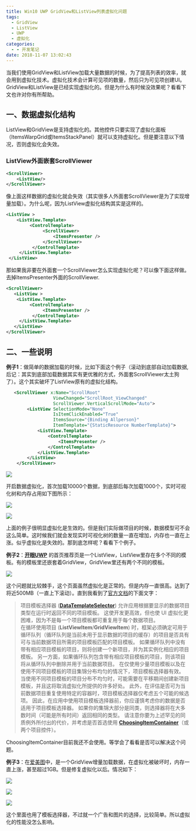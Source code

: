 ```yaml
---
title: Win10 UWP GridView和ListView列表虚拟化问题
tags:
  - GridView
  - ListView
  - UWP
  - 虚拟化
categories:
  - - 开发笔记
date: 2018-11-07 13:02:43
---
```


当我们使用GridView和ListView加载大量数据的时候，为了提高列表的效率，就会用到虚拟化技术。虚拟化技术会计算可见项的数量，然后只为可见项创建UI。GridView和ListView是已经实现虚拟化的。但是为什么有时候没效果呢？看看下文也许对你有所帮助。
<!-- more -->
## 一、数据虚拟化结构

ListView和GridView是支持虚拟化的。其他控件只要实现了虚拟化面板（ItemsWarpGrid或ItemsStackPanel）就可以支持虚拟化。但是要注意以下情况，否则虚拟化会失效。

### ListView外面嵌套ScrollViewer

```xml
<ScrollViewer>
    <ListView/>
</ScrollViewer>
```

像上面这样数据的虚拟化就会失效（其实很多人外面套ScrollViewer是为了实现增量加载）。为什么呢，因为ListView虚拟化结构其实是这样的。

```xml
<ListView >
    <ListView.Template>
         <ControlTemplate>
              <ScrollViewer>
                  <ItemsPresenter />
              </ScrollViewer>
          </ControlTemplate>
     </ListView.Template>
 </ListView>
```

那如果我非要在外面套一个ScrollViewer怎么实现虚拟化呢？可以像下面这样做。去掉ItemsPresenter外面的ScrollViewer.

```xml
<ScrollViewer>
   <ListView >
    <ListView.Template>
         <ControlTemplate>
              <ItemsPresenter />
          </ControlTemplate>
     </ListView.Template>
   </ListView>
</ScrollViewer>
```

## 二、一些说明

**例子1**：做简单的数据加载的时候，比如下面这个例子（滚动到底部自动加载数据,后记：其实到底部加载数据其实有更优雅的方式，外面套ScrollViewer太土狗了）。这个其实破坏了ListView原有的虚拟化结构。

```xml
   <ScrollViewer x:Name="ScrollRoot"
                  ViewChanged="ScrollRoot_ViewChanged"
                  ScrollViewer.VerticalScrollMode="Auto">
        <ListView SelectionMode="None"
                  IsItemClickEnabled="True"
                  ItemsSource="{Binding Allperson}"
                  ItemTemplate="{StaticResource NumberTemplate}">
            <ListView.Template>
                <ControlTemplate>
                    <ItemsPresenter />
                </ControlTemplate>
            </ListView.Template>
        </ListView>
    </ScrollViewer>
```

![](https://i9jcsq.sn.files.1drv.com/y4mQuDaen0GoZLmja0jJAKb3r2Qm6gN9fsbmr8ZwA0V9cWPV0pdbkoFsOorUKu5LVHXSWFoYcHHmkrNnEJmz-8weWyBbNLNhmvRcxIMv0zYcO1W9ZScRTIXYPtQJ_dSmgZylNZOymc_T9jp-tLNg9PPqEZBM8HRdAiJq8-Wq0x0Oqd1Uoiq_ZhMvsz1kfNtBqTdHw0eyWVT_Ev2jNYyfGrL-g?width=660&height=516&cropmode=none)

开启数据虚拟化，首次加载10000个数据，到底部后每次加载1000个，实时可视化树和内存占用如下图所示：

![](https://31pseq.sn.files.1drv.com/y4m2wI4QrSMIhaMh9jyFWEFpSn6EdKRTcygK9IDWz1zSkLRsKhTvBb4hw166PYVj9eThtss6ZLnmdKAHbe8h65_80HcAQqtFUi8UGM6H974g2Ia07HUp1bk4MZT1P02BJQicYEEdHat2Oq1E7XZEcaC_T4y12xDtG67Hx-ZiK4ZEmRq7nmAEdrZ7zgQ3u0R61qlhIboq4FTMI5N5Vka3C2JcQ?width=326&height=298&cropmode=none)

![](https://5qgxpg.sn.files.1drv.com/y4mTNSmQ5S-Ky0S_f7ZR-I131vok9q-3doXLrhfzLAsI4YC84_vVw_6hnjWvGCkLRtocaguCKPF4wWkLKgr3DGs7THnBLU6ko3yJqXiXDHr-y6PDoaP93u3wnkhjCDf6KlUFGK-QQExkFBwQ9-Jlbdblw5K7gHCIWiRD_k3BzV5HIYzmqbILJxCii3msaWPJ9s5GqQ7cyL5_vUvukJuJF9hbw?width=344&height=562&cropmode=none)

上面的例子很明显虚拟化是生效的。但是我们实际做项目的时候，数据模型可不会这么简单。这时候我们就会发现实时可视化树的数量一直在增加，内存也一直在上涨。似乎虚拟化是失效的。那到底怎样呢？看看下个例子。

**例子2**：**[开眼UWP](http://https://www.microsoft.com/store/apps/9NPG6WJ98L88)** 的首页推荐页是一个ListView，ListView里存在多个不同的模板。有的模板里还嵌套着GridView，GridView里还有两个不同的模板。

[![](https://f0thpg.dm.files.1drv.com/y4mPwyjF0slBqmFrB_t1fuzAZV7s2oUyMyAgTHa6eGZCA2ueODUKZtpeHTLbr_T3hSe_RCnv9w3usxVTtnymtoh_H_EmtDoruK1KxFpch76IrARvRqvSAqU2BzexFsRoj9ndNcDnRb7bTAF64_0niihUnG3xOGYwBffeQvza3kYI_a-rfegtriGpAKTO3MJ4jyefTurFuYUvHa_w2H_urU9cw?width=2736&height=1824&cropmode=none)](https://grzz4q.sn.files.1drv.com/y4mTZzZlRn94B0o1MarjjRP8dypypCFSuEsiTbxbZkAMp9UnWuyugzsAaVQMdHxl9TI3e8HnHIzUyCjeFKp9f6WUPaCXRKcB3RvVElh7_6DdlzksRippGE5mWN96QCA8wz_hNpllk8T5lfzZ86esxndubvi2UI-Cu8nj6KgWzWvDzHu3WKCZcqo9qTv5hZBPBU5oK83ZBmBX9H1YTpXFJFyzQ?width=1024&height=676&cropmode=none)

这个问题就比较棘手，这个页面虽然虚拟化是正常的。但是内存一直很高。达到了将近500MB（一直上下滚动）。直到我看到了[官方文档](https://docs.microsoft.com/zh-cn/windows/uwp/debug-test-perf/optimize-gridview-and-listview#container-recycling-with-heterogeneous-collections)的下面文字：

>   
> 项目模板选择器 ([**DataTemplateSelector**](https://msdn.microsoft.com/library/windows/apps/BR209469)) 允许应用根据要显示的数据项目类型在运行时返回不同的项目模板。 这使开发更高效，但也使 UI 虚拟化更困难，因为不是每一个项目模板都可重复用于每个数据项目。  
> 在循环使用项目 (**ListViewItem**/**GridViewItem**) 时，框架必须确定可用于循环队列（循环队列是当前未用于显示数据的项目的缓存）的项目是否具有可与当前数据项目所需的项目模板匹配的项目模板。 如果循环队列中没有带有相应项目模板的项目，则将创建一个新项目，并为其实例化相应的项目模板。 另一方面，如果循环队列包含带有相应项目模板的项目，则该项目将从循环队列中删除并用于当前数据项目。 在仅使用少量项目模板以及在使用不同项目模板的项目集锦分布均匀的情况下，项目模板选择器有效。  
> 当使用不同项目模板的项目分布不均匀时，可能需要在平移期间创建新项目模板，并且这将取消虚拟化所提供的许多好处。 此外，在评估是否可为当前数据项目重复使用特定的容器时，项目模板选择器仅考虑五个可能的候选项。 因此，在应用中使用项目模板选择器前，你应谨慎考虑你的数据是否适用于项目模板选择器。 如果你的集锦大部分是同类，则选择器将在大多数时间（可能是所有时间）返回相同的类型。 请注意你要为上述罕见的同质例外所付出的代价，并考虑是否首选使用 [**ChoosingItemContainer**](https://msdn.microsoft.com/library/windows/apps/windows.ui.xaml.controls.listviewbase.choosingitemcontainer)（或两个项目控件）。

ChoosingItemContainer目前我还不会使用。等学会了看看是否可以解决这个问题。

**例子3**：在[爱美图](https://www.microsoft.com/store/apps/9NJLDD2934RK)中，是一个GridView增量加载数据，在虚拟化被破坏时，内存一直上涨，甚至超过1GB。但是修复虚拟化以后。情况如下：

![](https://es8tta.sn.files.1drv.com/y4mQYcSGjN8vRPn4DM0lq2ESxci3S3zcCPbVT7cGtCvYSfXfMS8ej3H6b9gnFpU6LjMEyxX9XoygUUNndw-H_RJKia4hNCBBE75aKfTj_FLjvzRV73BFVSJpKKQSTC9Lhn4ouToMajCjFxapILa1ZQVsgjHZHWvRikxar2EvIuvmlUlQbZdLo-9FLFPWZuZIlO6c2AaMI4r2Jf9H2QWNcoVuw?width=1003&height=792&cropmode=none)

![](https://sy0kna.sn.files.1drv.com/y4m2KFiHy4BfyWQ30315TWtN1xnVDCxBrEJzMvaY5cusT49o5UrlkFHy6S6o7y9-UxZxvL2rSLi5EIQCorvqu3Pyfu5G-i8MNsURZXGtdHPACH-yTSNAWE-p7nyHPtd2QMhfN7ESxJheDhna8sMCuim77NxI2yi7aaSYrZrmzsBLUFRSL0QLDUuNtKDZVWUj4yc2DRy507-WHBXGh0WLbHwJQ?width=329&height=368&cropmode=none)

![](https://hisaha.sn.files.1drv.com/y4m2orZZJ5pS1ZZaQjFWJpmJ7IFfCEJTMDYHa4rD_6iN_uA9K-rR3J4ySh_q1sLFuA_eiYSJk9QWtHX-zNbRleyNB1NtfmUYEv9jqqvEg3UdM2Qh47cdvyLK3Bbdlifha02hK3OhwqWSz87K7B30dhlnJvyW28v4Xy3Xa_vQJosL3e8dBBYHEsmhPI0bKVixrbyfOpQpJDdjK8CR2A3h9qAxg?width=338&height=564&cropmode=none)

这个里面也用了模板选择器，不过就一个广告和图片的选择，比较简单。所以虚拟化的性能没怎么影响。